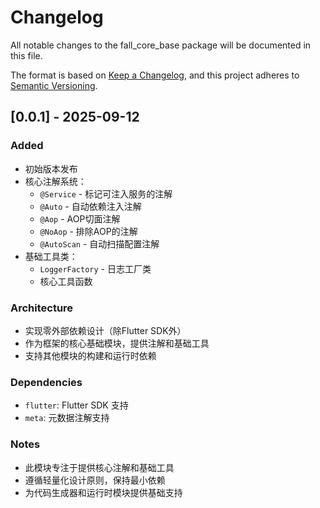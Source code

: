 # Changelog

All notable changes to the fall_core_base package will be documented in this file.

The format is based on [Keep a Changelog](https://keepachangelog.com/en/1.0.0/),
and this project adheres to [Semantic Versioning](https://semver.org/spec/v2.0.0.html).

## [0.0.1] - 2025-09-12

### Added
- 初始版本发布
- 核心注解系统：
  - `@Service` - 标记可注入服务的注解
  - `@Auto` - 自动依赖注入注解
  - `@Aop` - AOP切面注解
  - `@NoAop` - 排除AOP的注解
  - `@AutoScan` - 自动扫描配置注解
- 基础工具类：
  - `LoggerFactory` - 日志工厂类
  - 核心工具函数

### Architecture
- 实现零外部依赖设计（除Flutter SDK外）
- 作为框架的核心基础模块，提供注解和基础工具
- 支持其他模块的构建和运行时依赖

### Dependencies
- `flutter`: Flutter SDK 支持
- `meta`: 元数据注解支持

### Notes
- 此模块专注于提供核心注解和基础工具
- 遵循轻量化设计原则，保持最小依赖
- 为代码生成器和运行时模块提供基础支持